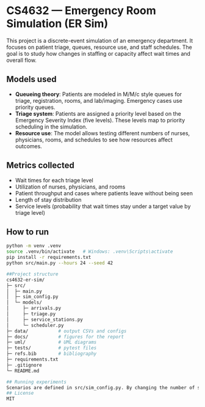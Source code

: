 # CS4632 — Emergency Room Simulation (ER Sim)

This project is a discrete-event simulation of an emergency department. It focuses on patient triage, queues, resource use, and staff schedules. The goal is to study how changes in staffing or capacity affect wait times and overall flow.

## Models used
- **Queueing theory**: Patients are modeled in M/M/c style queues for triage, registration, rooms, and lab/imaging. Emergency cases use priority queues.  
- **Triage system**: Patients are assigned a priority level based on the Emergency Severity Index (five levels). These levels map to priority scheduling in the simulation.  
- **Resource use**: The model allows testing different numbers of nurses, physicians, rooms, and schedules to see how resources affect outcomes.  

## Metrics collected
- Wait times for each triage level  
- Utilization of nurses, physicians, and rooms  
- Patient throughput and cases where patients leave without being seen  
- Length of stay distribution  
- Service levels (probability that wait times stay under a target value by triage level)  

## How to run 
```bash
python -m venv .venv
source .venv/bin/activate   # Windows: .venv\Scripts\activate
pip install -r requirements.txt
python src/main.py --hours 24 --seed 42

##Project structure
cs4632-er-sim/
├─ src/
│  ├─ main.py
│  ├─ sim_config.py
│  └─ models/
│     ├─ arrivals.py
│     ├─ triage.py
│     ├─ service_stations.py
│     └─ scheduler.py
├─ data/           # output CSVs and configs
├─ docs/           # figures for the report
├─ uml/            # UML diagrams
├─ tests/          # pytest files
├─ refs.bib        # bibliography
├─ requirements.txt
├─ .gitignore
└─ README.md

## Running experiments
Scenarios are defined in src/sim_config.py. By changing the number of staff or the schedule setup, different cases can be tested. Running multiple seeds and comparing results makes it possible to study variation in outcomes.
## License
MIT
